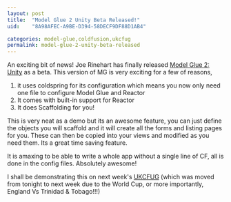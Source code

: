 ```yaml
---
layout: post
title:  "Model Glue 2 Unity Beta Released!"
uid:	"8A98AFEC-A9BE-D394-58DECF9DF88D1AB4"

categories: model-glue,coldfusion,ukcfug
permalink: model-glue-2-unity-beta-released
---
```

An exciting bit of news! Joe Rinehart has finally released <a href="http://www.model-glue.com/index.cfm?mode=entry&entry=D5815F2A-3048-55C9-432B8F55F7D81A87">Model Glue 2: Unity</a> as a beta. This version of MG is very exciting for a few of reasons, 
1) it uses coldspring for its configuration which means you now only need one file to configure Model Glue and Reactor
2) It comes with built-in support for Reactor
3) It does Scaffolding for you! 

This is very neat as a demo but its an awesome feature, you can just define the objects you will scaffold and it will create all the forms and listing pages for you. These can then be copied into your views and modified as you need them. Its a great time saving feature.

It is amaxing to be able to write a whole app without a single line of CF, all is done in the config files. Absolutely awesome!

I shall be demonstrating this on next week's <a href="http://www.ukcfug.org/index.cfm?objectid=DFC76F2A-F1FF-921E-1825D894DB19E50A">UKCFUG</a> (which was moved from tonight to next week due to the World Cup, or more importantly, England Vs Trinidad & Tobago!!!)